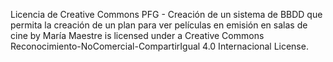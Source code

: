 Licencia de Creative Commons
PFG - Creación de un sistema de BBDD que permita la creación de un plan para ver películas en emisión en salas de cine by María Maestre is licensed under a Creative Commons Reconocimiento-NoComercial-CompartirIgual 4.0 Internacional License.
